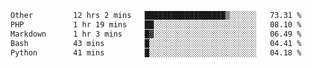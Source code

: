<!--START_SECTION:waka-->

```txt
Other         12 hrs 2 mins   ██████████████████▒░░░░░░   73.31 %
PHP           1 hr 19 mins    ██░░░░░░░░░░░░░░░░░░░░░░░   08.10 %
Markdown      1 hr 3 mins     █▓░░░░░░░░░░░░░░░░░░░░░░░   06.49 %
Bash          43 mins         █░░░░░░░░░░░░░░░░░░░░░░░░   04.41 %
Python        41 mins         █░░░░░░░░░░░░░░░░░░░░░░░░   04.18 %
```

<!--END_SECTION:waka--> 
 
